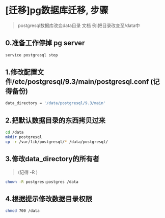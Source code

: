 # [迁移]pg数据库迁移, 步骤

> postgresql数据库改变data目录 文档
> 例:把目录改变至/data中

## 0.准备工作停掉 pg server

```sh
service postgresql stop 
```

## 1.修改配置文件/etc/postgresql/9.3/main/postgresql.conf (记得备份)

```sh
data_directory = '/data/postgresql/9.3/main'
```

## 2.把默认数据目录的东西拷贝过来

```sh
cd /data
mkdir postgresql
cp -r /var/lib/postgresql/* /data/postgresql/
```

## 3.修改data_directory的所有者

> (记得 -R )

```sh
chown -R postgres:postgres /data
```

## 4.根据提示修改数据目录权限

```sh
chmod 700 /data
```
